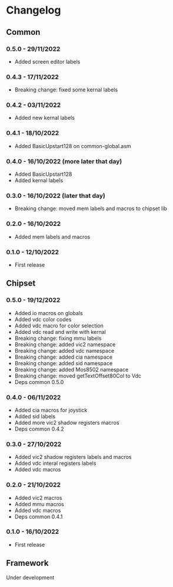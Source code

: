 # Changelog

## Common

### 0.5.0 - 29/11/2022
* Added screen editor labels

### 0.4.3 - 17/11/2022
* Breaking change: fixed some kernal labels

### 0.4.2 - 03/11/2022
* Added new kernal labels

### 0.4.1 - 18/10/2022
* Added BasicUpstart128 on common-global.asm

### 0.4.0 - 16/10/2022 (more later that day)
* Added BasicUpstart128
* Added kernal labels

### 0.3.0 - 16/10/2022 (later that day)
* Breaking change: moved mem labels and macros to chipset lib

### 0.2.0 - 16/10/2022
* Added mem labels and macros

### 0.1.0 - 12/10/2022
* First release

## Chipset

### 0.5.0 - 19/12/2022
* Added io macros on globals
* Added vdc color codes
* Added vdc macro for color selection
* Added vdc read and write with kernal 
* Breaking change: fixing mmu labels
* Breaking change: added vic2 namespace
* Breaking change: added vdc namespace
* Breaking change: added cia namespace
* Breaking change: added sid namespace
* Breaking change: added Mos8502 namespace
* Breaking change: moved getTextOffset80Col to Vdc
* Deps common 0.5.0

### 0.4.0 - 06/11/2022
* Added cia macros for joystick
* Added sid labels
* Added more vic2 shadow registers macros
* Deps common 0.4.2

### 0.3.0 - 27/10/2022
* Added vic2 shadow registers labels and macros
* Added vdc interal registers labels
* Added vdc macros

### 0.2.0 - 21/10/2022
* Added vic2 macros
* Added mmu macros
* Added vdc macros
* Deps common 0.4.1

### 0.1.0 - 16/10/2022
* First release

## Framework

Under development
